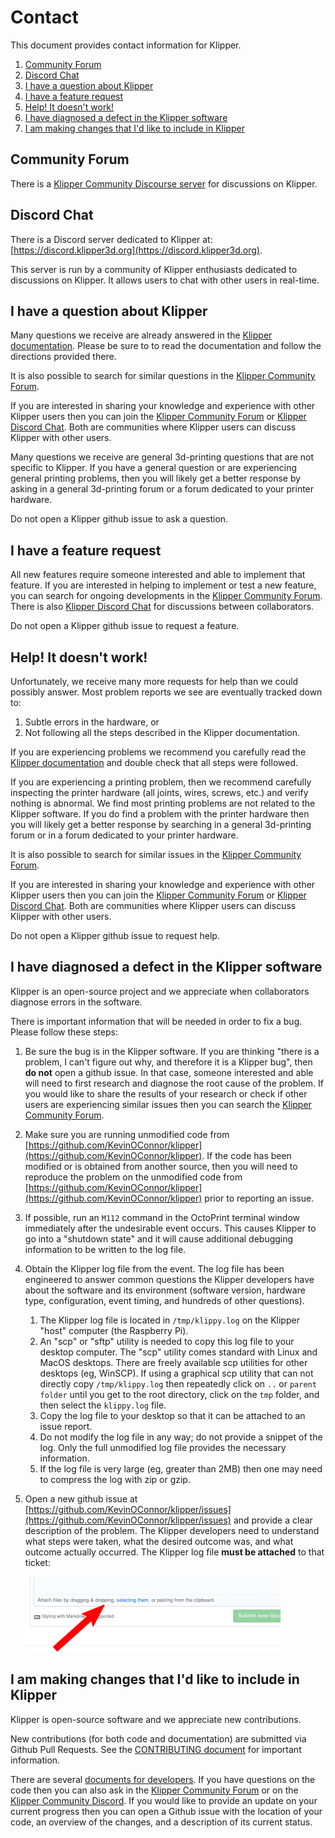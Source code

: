 # Contact

This document provides contact information for Klipper.

1. [Community Forum](#community-forum)
2. [Discord Chat](#discord-chat)
3. [I have a question about Klipper](#i-have-a-question-about-klipper)
4. [I have a feature request](#i-have-a-feature-request)
5. [Help! It doesn't work!](#help-it-doesnt-work)
6. [I have diagnosed a defect in the Klipper software](#i-have-diagnosed-a-defect-in-the-klipper-software)
7. [I am making changes that I'd like to include in Klipper](#i-am-making-changes-that-id-like-to-include-in-klipper)

## Community Forum

There is a
[Klipper Community Discourse server](https://community.klipper3d.org)
for discussions on Klipper.

## Discord Chat

There is a Discord server dedicated to Klipper at:
[https://discord.klipper3d.org](https://discord.klipper3d.org).

This server is run by a community of Klipper enthusiasts dedicated to
discussions on Klipper. It allows users to chat with other users in
real-time.

## I have a question about Klipper

Many questions we receive are already answered in the
[Klipper documentation](Overview.md). Please be sure to to read the
documentation and follow the directions provided there.

It is also possible to search for similar questions in the
[Klipper Community Forum](#community-forum).

If you are interested in sharing your knowledge and experience with
other Klipper users then you can join the
[Klipper Community Forum](#community-forum) or
[Klipper Discord Chat](#discord-chat). Both are communities where
Klipper users can discuss Klipper with other users.

Many questions we receive are general 3d-printing questions that are
not specific to Klipper. If you have a general question or are
experiencing general printing problems, then you will likely get a
better response by asking in a general 3d-printing forum or a forum
dedicated to your printer hardware.

Do not open a Klipper github issue to ask a question.

## I have a feature request

All new features require someone interested and able to implement that
feature. If you are interested in helping to implement or test a new
feature, you can search for ongoing developments in the
[Klipper Community Forum](#community-forum). There is also
[Klipper Discord Chat](#discord-chat) for discussions between
collaborators.

Do not open a Klipper github issue to request a feature.

## Help! It doesn't work!

Unfortunately, we receive many more requests for help than we could
possibly answer. Most problem reports we see are eventually tracked
down to:
1. Subtle errors in the hardware, or
2. Not following all the steps described in the Klipper documentation.

If you are experiencing problems we recommend you carefully read the
[Klipper documentation](Overview.md) and double check that all steps
were followed.

If you are experiencing a printing problem, then we recommend
carefully inspecting the printer hardware (all joints, wires, screws,
etc.) and verify nothing is abnormal. We find most printing problems
are not related to the Klipper software. If you do find a problem with
the printer hardware then you will likely get a better response by
searching in a general 3d-printing forum or in a forum dedicated to
your printer hardware.

It is also possible to search for similar issues in the
[Klipper Community Forum](#community-forum).

If you are interested in sharing your knowledge and experience with
other Klipper users then you can join the
[Klipper Community Forum](#community-forum) or
[Klipper Discord Chat](#discord-chat). Both are communities where
Klipper users can discuss Klipper with other users.

Do not open a Klipper github issue to request help.

## I have diagnosed a defect in the Klipper software

Klipper is an open-source project and we appreciate when collaborators
diagnose errors in the software.

There is important information that will be needed in order to fix a
bug. Please follow these steps:
1. Be sure the bug is in the Klipper software. If you are thinking
   "there is a problem, I can't figure out why, and therefore it is a
   Klipper bug", then **do not** open a github issue. In that case,
   someone interested and able will need to first research and
   diagnose the root cause of the problem. If you would like to share
   the results of your research or check if other users are
   experiencing similar issues then you can search the
   [Klipper Community Forum](#community-forum).
2. Make sure you are running unmodified code from
   [https://github.com/KevinOConnor/klipper](https://github.com/KevinOConnor/klipper).
   If the code has been modified or is obtained from another source,
   then you will need to reproduce the problem on the unmodified code
   from
   [https://github.com/KevinOConnor/klipper](https://github.com/KevinOConnor/klipper)
   prior to reporting an issue.
3. If possible, run an `M112` command in the OctoPrint terminal window
   immediately after the undesirable event occurs. This causes Klipper
   to go into a "shutdown state" and it will cause additional
   debugging information to be written to the log file.
4. Obtain the Klipper log file from the event. The log file has been
   engineered to answer common questions the Klipper developers have
   about the software and its environment (software version, hardware
   type, configuration, event timing, and hundreds of other
   questions).
   1. The Klipper log file is located in `/tmp/klippy.log` on the
      Klipper "host" computer (the Raspberry Pi).
   2. An "scp" or "sftp" utility is needed to copy this log file to
      your desktop computer. The "scp" utility comes standard with
      Linux and MacOS desktops. There are freely available scp
      utilities for other desktops (eg, WinSCP). If using a graphical
      scp utility that can not directly copy `/tmp/klippy.log` then
      repeatedly click on `..` or `parent folder` until you get to the
      root directory, click on the `tmp` folder, and then select the
      `klippy.log` file.
   3. Copy the log file to your desktop so that it can be attached to
      an issue report.
   4. Do not modify the log file in any way; do not provide a snippet
      of the log. Only the full unmodified log file provides the
      necessary information.
   5. If the log file is very large (eg, greater than 2MB) then one
      may need to compress the log with zip or gzip.
5. Open a new github issue at
   [https://github.com/KevinOConnor/klipper/issues](https://github.com/KevinOConnor/klipper/issues)
   and provide a clear description of the problem. The Klipper
   developers need to understand what steps were taken, what the
   desired outcome was, and what outcome actually occurred. The
   Klipper log file **must be attached** to that ticket:

   ![attach-issue](img/attach-issue.png)

## I am making changes that I'd like to include in Klipper

Klipper is open-source software and we appreciate new contributions.

New contributions (for both code and documentation) are submitted via
Github Pull Requests. See the [CONTRIBUTING document](CONTRIBUTING.md)
for important information.

There are several
[documents for developers](Overview.md#developer-documentation). If
you have questions on the code then you can also ask in the
[Klipper Community Forum](#community-forum) or on the
[Klipper Community Discord](#discord-chat). If you would like to
provide an update on your current progress then you can open a Github
issue with the location of your code, an overview of the changes, and
a description of its current status.
